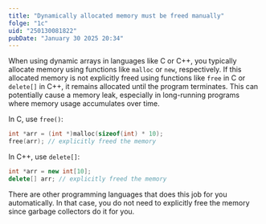 ```yaml
---
title: "Dynamically allocated memory must be freed manually"
folge: "1c"
uid: "250130081822"
pubDate: "January 30 2025 20:34"
---
```


When using dynamic arrays in languages like C or C++, you typically allocate memory using functions like `malloc` or `new`, respectively. If this allocated memory is not explicitly freed using functions like `free` in C or `delete[]` in C++, it remains allocated until the program terminates. This can potentially cause a memory leak, especially in long-running programs where memory usage accumulates over time.

In C, use `free()`:
```c
int *arr = (int *)malloc(sizeof(int) * 10);
free(arr); // explicitly freed the memory
```

In C++, use `delete[]`:
```cpp
int *arr = new int[10];
delete[] arr; // explicitly freed the memory
```

There are other programming languages that does this job for you automatically. In that case, you do not need to explicitly free the memory since garbage collectors do it for you.